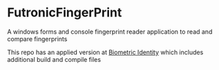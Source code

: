 # FutronicFingerPrint
 A windows forms and console fingerprint reader application to read and compare fingerprints
 
 This repo has an applied version at [Biometric Identity](https://github.com/TATARPRO/BiometricIdentity) which includes additional build and compile files
